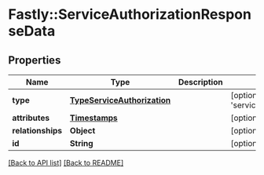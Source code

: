 # Fastly::ServiceAuthorizationResponseData

## Properties

| Name | Type | Description | Notes |
| ---- | ---- | ----------- | ----- |
| **type** | [**TypeServiceAuthorization**](TypeServiceAuthorization.md) |  | [optional][default to &#39;service_authorization&#39;] |
| **attributes** | [**Timestamps**](Timestamps.md) |  | [optional] |
| **relationships** | **Object** |  | [optional] |
| **id** | **String** |  | [optional][readonly] |

[[Back to API list]](../../README.md#endpoints) [[Back to README]](../../README.md)

